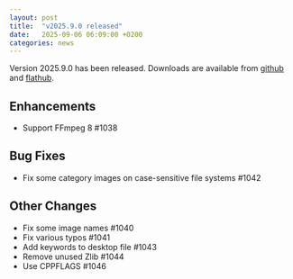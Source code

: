 ```yaml
---
layout: post
title:  "v2025.9.0 released"
date:   2025-09-06 06:09:00 +0200
categories: news
---
```

Version 2025.9.0 has been released.
Downloads are available from [github](https://github.com/UltraStar-Deluxe/USDX/releases/tag/v2025.9.0)
and [flathub](https://flathub.org/apps/eu.usdx.UltraStarDeluxe).

## Enhancements
* Support FFmpeg 8 #1038

## Bug Fixes
* Fix some category images on case-sensitive file systems #1042

## Other Changes
* Fix some image names #1040
* Fix various typos #1041
* Add keywords to desktop file #1043
* Remove unused Zlib #1044
* Use CPPFLAGS #1046
